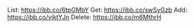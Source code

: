 List: https://ibb.co/6tpGMbY
Get: https://ibb.co/swSyGzb
Add: https://ibb.co/vjktYJn
Delete: https://ibb.co/m6MthrH